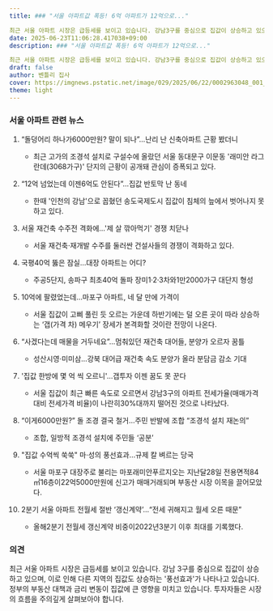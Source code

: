 ```yaml
---
title: ### "서울 아파트값 폭등! 6억 아파트가 12억으로..." 

최근 서울 아파트 시장은 급등세를 보이고 있습니다. 강남3구를 중심으로 집값이 상승하고 있으며, 이로 인해 다른 지역의 집값도 상승하는 '풍선효과'가 나타나고 있습니다. 정부의 부동산 대책과 금리 변동이 집값에 큰 영향을 미치고 있습니다. 투자자들은 시장의 흐름을 주의깊게 살펴보아야 합니다.
date: 2025-06-23T11:06:28.417038+09:00
description: ### "서울 아파트값 폭등! 6억 아파트가 12억으로..." 

최근 서울 아파트 시장은 급등세를 보이고 있습니다. 강남3구를 중심으로 집값이 상승하고 있으며, 이로 인해 다른 지역의 집값도 상승하는 '풍선효과'가 나타나고 있습니다. 정부의 부동산 대책과 금리 변동이 집값에 큰 영향을 미치고 있습니다. 투자자들은 시장의 흐름을 주의깊게 살펴보아야 합니다.
draft: false
author: 벤틀리 집사
cover: https://imgnews.pstatic.net/image/029/2025/06/22/0002963048_001_20250622183116714.jpg
theme: light
---
```


### 서울 아파트 관련 뉴스

1. “돌덩어리 하나가6000만원? 말이 되나”…난리 난 신축아파트 근황 봤더니
   - 최근 고가의 조경석 설치로 구설수에 올랐던 서울 동대문구 이문동 '래미안 라그란데(3068가구)' 단지의 근황이 공개돼 관심이 증폭되고 있다.

2. “12억 넘었는데 이젠6억도 안된다”…집값 반토막 난 동네
   - 한때 '인천의 강남'으로 꼽혔던 송도국제도시 집값이 침체의 늪에서 벗어나지 못하고 있다.

3. 서울 재건축 수주전 격화에…'제 살 깎아먹기' 경쟁 치닫나
   - 서울 재건축·재개발 수주를 둘러싼 건설사들의 경쟁이 격화하고 있다.

4. 국평40억 뚫은 잠실…대장 아파트는 어디?
   - 주공5단지, 송파구 최초40억 돌파 장미1·2·3차와1만2000가구 대단지 형성 

5. 10억에 팔렸었는데…마포구 아파트, 네 달 만에 가격이
   - 서울 집값이 고삐 풀린 듯 오르는 가운데 하반기에는 덜 오른 곳이 따라 상승하는 ‘갭(가격 차) 메우기’ 장세가 본격화할 것이란 전망이 나온다.

6. “사겠다는데 매물을 거두네요”...멈춰있던 재건축 대어들, 분양가 오르자 꿈틀
   - 성산시영·미미삼...강북 대어급 재건축 속도 분양가 올라 분담금 감소 기대

7. '집값 한방에 몇 억 씩 오르니'…갭투자 이젠 꿈도 못 꾼다
   - 서울 집값이 최근 빠른 속도로 오르면서 강남3구의 아파트 전세가율(매매가격 대비 전세가격 비율)이 나란히30%대까지 떨어진 것으로 나타났다.

8. “이게6000만원?” 돌 조경 결국 철거…주민 반발에 조합 “조경석 설치 재논의” 
   - 조합, 일방적 조경석 설치에 주민들 ‘공분’ 

9. "집값 수억씩 쑥쑥" 마·성의 풍선효과…규제 칼 벼르는 당국
   - 서울 마포구 대장주로 불리는 마포래미안푸르지오는 지난달28일 전용면적84㎡16층이22억5000만원에 신고가 매매거래되며 부동산 시장 이목을 끌어모았다.

10. 2분기 서울 아파트 전월세 절반 ‘갱신계약’…“전세 귀해지고 월세 오른 때문”
    - 올해2분기 전월세 갱신계약 비중이2022년3분기 이후 최대를 기록했다.

### 의견
최근 서울 아파트 시장은 급등세를 보이고 있습니다. 강남 3구를 중심으로 집값이 상승하고 있으며, 이로 인해 다른 지역의 집값도 상승하는 '풍선효과'가 나타나고 있습니다. 정부의 부동산 대책과 금리 변동이 집값에 큰 영향을 미치고 있습니다. 투자자들은 시장의 흐름을 주의깊게 살펴보아야 합니다.